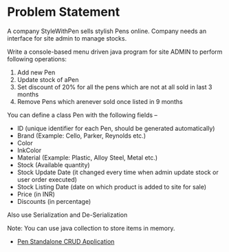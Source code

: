 # Problem Statement

A company StyleWithPen sells stylish Pens online. 
Company needs an interface for site admin to manage stocks.

Write a console-based menu driven java program for site ADMIN to perform following operations: 

1. Add new Pen
2. Update stock of aPen
3. Set discount of 20% for all the pens which are not at all sold in last 3 months
4. Remove Pens which arenever sold once listed in 9 months

You can define a class Pen with the following fields –

- ID (unique identifier for each Pen, should be generated automatically)
- Brand (Example:  Cello, Parker, Reynolds etc.)
- Color
- InkColor
- Material (Example: Plastic, Alloy Steel, Metal etc.)
- Stock (Available quantity)
- Stock Update Date (it changed every time when admin update stock or user order executed)
- Stock Listing Date (date on which product is added to site for sale)
- Price (in INR) 
- Discounts (in percentage)

Also use Serialization and De-Serialization

Note: You can use java collection to store items in memory.

- <a href="Standalone CRUD Apllications/Pen_Standalone/src/com/pen">Pen Standalone CRUD Application</a>
